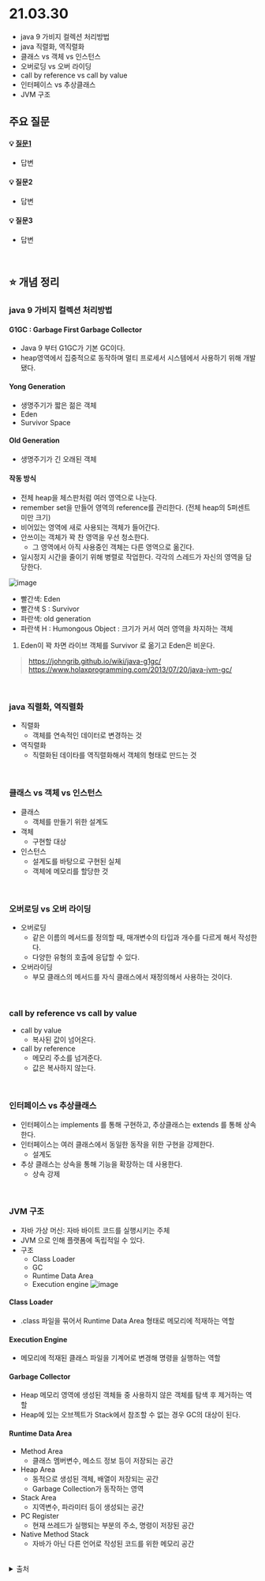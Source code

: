 # 21.03.30
* java 9 가비지 컬렉션 처리방법
* java 직렬화, 역직렬화
* 클래스 vs 객체 vs 인스턴스
* 오버로딩 vs 오버 라이딩
* call by reference vs call by value
* 인터페이스 vs 추상클래스
* JVM 구조
## 주요 질문

#### 💡 [질문1](#개념1)
   * 답변
   
#### 💡 질문2
   * 답변
   
#### 💡 질문3
   * 답변


<br/>

## ⭐ 개념 정리

### java 9 가비지 컬렉션 처리방법
#### G1GC : Garbage First Garbage Collector
   * Java 9 부터 G1GC가 기본 GC이다.
   * heap영역에서 집중적으로 동작하며 멀티 프로세서 시스템에서 사용하기 위해 개발됐다.

#### Yong Generation
   * 생명주기가 짧은 젊은 객체
   * Eden
   * Survivor Space
#### Old Generation
   * 생명주기가 긴 오래된 객체
#### 작동 방식
   * 전체 heap을 체스판처럼 여러 영역으로 나눈다.
   * remember set을 만들어 영역의 reference를 관리한다. (전체 heap의 5퍼센트 미만 크기)
   * 비어있는 영역에 새로 사용되는 객체가 들어간다.
   * 안쓰이는 객체가 꽉 찬 영역을 우선 청소한다.
      * 그 영역에서 아직 사용중인 객체는 다른 영역으로 옮긴다.
   * 일시정지 시간을 줄이기 위해 병렬로 작업한다.  각각의 스레드가 자신의 영역을 담당한다.

   ![image](https://user-images.githubusercontent.com/39117025/113121689-dba39500-924d-11eb-8cd9-dd69fb813fb4.png)

   * 빨간색: Eden
   * 빨간색 S : Survivor
   * 파란색: old generation
   * 파란색 H : Humongous Object : 크기가 커서 여러 영역을 차지하는 객체
   1. Eden이 꽉 차면 라이브 객체를 Survivor 로 옮기고 Eden은 비운다.

> https://johngrib.github.io/wiki/java-g1gc/   
> https://www.holaxprogramming.com/2013/07/20/java-jvm-gc/
<br/>

### java 직렬화, 역직렬화
   * 직렬화
      * 객체를 연속적인 데이터로 변경하는 것
   * 역직렬화
      * 직렬화된 데이타를 역직렬화해서 객체의 형태로 만드는 것
<br/>

### 클래스 vs 객체 vs 인스턴스
   * 클래스
      * 객체를 만들기 위한 설계도
   * 객체
      * 구현할 대상
   * 인스턴스
      * 설계도를 바탕으로 구현된 실체
      * 객체에 메모리를 할당한 것

   <br/>

### 오버로딩 vs 오버 라이딩
   * 오버로딩
      * 같은 이름의 메서드를 정의할 때, 매개변수의 타입과 개수를 다르게 해서 작성한다.
      * 다양한 유형의 호출에 응답할 수 있다.
   * 오버라이딩
      * 부모 클래스의 메서드를 자식 클래스에서 재정의해서 사용하는 것이다.

   <br/>

### call by reference vs call by value
   * call by value
      * 복사된 값이 넘어온다.
   * call by reference
      * 메모리 주소를 넘겨준다.
      * 값은 복사하지 않는다.
   <br/>

### 인터페이스 vs 추상클래스
   * 인터페이스는 implements 를 통해 구현하고, 추상클래스는 extends 를 통해 상속한다.
   * 인터페이스는 여러 클래스에서 동일한 동작을 위한 구현을 강제한다.
      * 설계도
   * 추상 클래스는 상속을 통해 기능을 확장하는 데 사용한다.
      * 상속 강제
   <br/>

### JVM 구조
   * 자바 가상 머신: 자바 바이트 코드를 실행시키는 주체
   * JVM 으로 인해 플랫폼에 독립적일 수 있다.
   * 구조
      * Class Loader
      * GC
      * Runtime Data Area
      * Execution engine
![image](https://user-images.githubusercontent.com/39117025/113103998-f4ef1600-923a-11eb-9fde-f11c9bb854c7.png)

#### Class Loader
* .class 파일을 묶어서 Runtime Data Area 형태로 메모리에 적재하는 역할
#### Execution Engine
* 메모리에 적재된 클래스 파일을 기계어로 변경해 명령을 실행하는 역할
#### Garbage Collector
* Heap 메모리 영역에 생성된 객체들 중 사용하지 않은 객체를 탐색 후 제거하는 역할
* Heap에 있는 오브젝트가 Stack에서 참조할 수 없는 경우 GC의 대상이 된다.
#### Runtime Data Area
* Method Area
   * 클래스 멤버변수, 메소드 정보 등이 저장되는 공간
* Heap Area
   * 동적으로 생성된 객체, 배열이 저장되는 공간
   * Garbage Collection가 동작하는 영역
* Stack Area
   * 지역변수, 파라미터 등이 생성되는 공간
* PC Register
   * 현재 쓰레드가 실행되는 부분의 주소, 명령이 저장된 공간
* Native Method Stack
   * 자바가 아닌 다른 언어로 작성된 코드를 위한 메모리 공간
<br/>
<details markdown="1">
    <summary>출처</summary>
    <!--summary 아래 빈칸 공백 두고 내용을 적는공간-->
    출처적어주세요
</details>